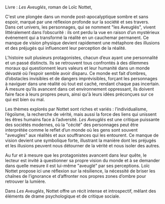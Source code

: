 Livre : *Les Aveuglés*, roman de Loïc Nottet, 

C'est une plongée dans un monde post-apocalyptique sombre et sans espoir, marqué par une réflexion profonde sur la société et ses travers. Dans cet univers, les personnages, qui se nomment "les Aveuglés", vivent littéralement dans l’obscurité : ils ont perdu la vue en raison d’un mystérieux événement qui a transformé la réalité en un cauchemar permanent. Ce manque de vision physique devient rapidement une métaphore des illusions et des préjugés qui influencent leur perception de la réalité.

L’histoire suit plusieurs protagonistes, chacun d’eux ayant une personnalité et un passé distincts. Ils se retrouvent tous confrontés à des dilemmes moraux qui questionnent leurs valeurs et leur humanité dans un monde dévasté où l’espoir semble avoir disparu. Ce monde est fait d’ombres, d’obstacles invisibles et de dangers imprévisibles, forçant les personnages à naviguer dans une réalité où tout est caché, rendant chaque pas incertain. À mesure qu’ils avancent dans cet environnement oppressant, ils doivent faire face à leurs propres peurs, ainsi qu'à leurs idées préconçues sur ce qui est bien ou mal.

Les thèmes explorés par Nottet sont riches et variés : l’individualisme, l’égoïsme, la recherche de vérité, mais aussi la force des liens qui unissent les êtres humains face à l’adversité. *Les Aveuglés* est une critique puissante des sociétés modernes, où la "cécité" des personnages peut être interprétée comme le reflet d’un monde où les gens sont souvent "aveugles" aux réalités et aux souffrances qui les entourent. Ce manque de vision devient une symbolique forte, illustrant la manière dont les préjugés et les illusions peuvent nous détourner de la vérité et nous isoler des autres.

Au fur et à mesure que les protagonistes avancent dans leur quête, le lecteur est invité à questionner sa propre vision du monde et à se demander dans quelle mesure il est lui-même "aveuglé" par ses perceptions. Loïc Nottet propose ici une réflexion sur la résilience, la nécessité de briser les chaînes de l’ignorance et d’affronter nos propres zones d’ombre pour retrouver la lumière. 

Dans *Les Aveuglés*, Nottet offre un récit intense et introspectif, mêlant des éléments de drame psychologique et de critique sociale.
